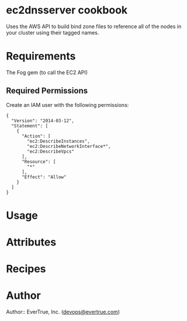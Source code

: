 # ec2dnsserver cookbook

Uses the AWS API to build bind zone files to reference all of the nodes in your cluster using their tagged names.

# Requirements

The Fog gem (to call the EC2 API)

## Required Permissions

Create an IAM user with the following permissions:

    {
      "Version": "2014-03-12",
      "Statement": [
        {
          "Action": [
            "ec2:DescribeInstances",
            "ec2:DescribeNetworkInterface*",
            "ec2:DescribeVpcs"
          ],
          "Resource": [
            "*"
          ],
          "Effect": "Allow"
        }
      ]
    }

# Usage

# Attributes

# Recipes

# Author

Author:: EverTrue, Inc. (<devops@evertrue.com>)
